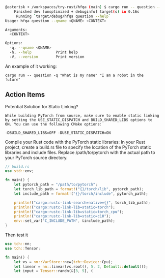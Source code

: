 ```bash
@asterisk ➜ /workspaces/try-rust/hfqa (main) $ cargo run -- question --help
    Finished dev [unoptimized + debuginfo] target(s) in 0.16s
     Running `target/debug/hfqa question --help`
Usage: hfqa question --qname <QNAME> <CONTEXT>

Arguments:
  <CONTEXT>  

Options:
  -q, --qname <QNAME>  
  -h, --help           Print help
  -V, --version        Print version
  ```

  An example of it working:

  ```cargo run -- question -q "What is my name" "I am a robot in the future"```


##  Action Items

Potential Solution for Static Linking?

```
While building PyTorch from source, make sure to enable static linking by setting the USE_STATIC_DISPATCH and BUILD_SHARED_LIBS options to ON. You can use the following CMake options:

-DBUILD_SHARED_LIBS=OFF -DUSE_STATIC_DISPATCH=ON
```

Compile your Rust code with the PyTorch static libraries:
In your Rust project, create a build.rs file to specify the location of the PyTorch static libraries and include files. Replace /path/to/pytorch with the actual path to your PyTorch source directory.

```rust
// build.rs
use std::env;

fn main() {
    let pytorch_path = "/path/to/pytorch";
    let torch_lib_path = format!("{}/torch/lib", pytorch_path);
    let include_path = format!("{}/torch/include", pytorch_path);

    println!("cargo:rustc-link-search=native={}", torch_lib_path);
    println!("cargo:rustc-link-lib=static=torch");
    println!("cargo:rustc-link-lib=static=torch_cpu");
    println!("cargo:rustc-link-lib=static=c10");
    env::set_var("C_INCLUDE_PATH", &include_path);
}
```

Then test it

```rust
use tch::nn;
use tch::Tensor;

fn main() {
    let vs = nn::VarStore::new(tch::Device::Cpu);
    let linear = nn::linear(vs.root(), 5, 2, Default::default());
    let input = Tensor::randn(&[3, 5], (
```



